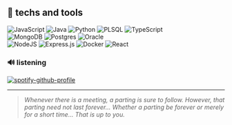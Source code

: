 ## 🎿 techs and tools
          
![JavaScript](https://img.shields.io/badge/javascript-black.svg?style=flat&logo=javascript&logoColor=white) ![Java](https://img.shields.io/badge/java-black.svg?style=flat&logo=openjdk&logoColor=white) ![Python](https://img.shields.io/badge/python-black?style=flat&logo=python&logoColor=white) ![PLSQL](https://img.shields.io/badge/PLSQL-black?style=flat&logo=oracle&logoColor=white) ![TypeScript](https://img.shields.io/badge/typescript-black.svg?style=flat&logo=typescript&logoColor=white)<br>
![MongoDB](https://img.shields.io/badge/MongoDB-black.svg?style=flat&logo=mongodb&logoColor=white) ![Postgres](https://img.shields.io/badge/postgres-black.svg?style=flat&logo=postgresql&logoColor=white) ![Oracle](https://img.shields.io/badge/Oracle-black?style=flat&logo=oracle&logoColor=white)<br>
![NodeJS](https://img.shields.io/badge/Node.js-black?style=flat&logo=node.js&logoColor=white) ![Express.js](https://img.shields.io/badge/Express.js-black.svg?style=flat&logo=express&logoColor=white) ![Docker](https://img.shields.io/badge/Docker-black?style=flat&logo=docker&logoColor=white) ![React](https://img.shields.io/badge/React-black.svg?style=flat&logo=react&logoColor=white)

### 🔊 listening
[![spotify-github-profile](https://spotify-github-profile.vercel.app/api/view?uid=3125ftbt3fx2sjzhvqdmrsyissfm&cover_image=true&theme=natemoo-re&show_offline=false&background_color=121212&interchange=false&over=true)](https://github.com/kittinan/spotify-github-profile)
<hr>

> *Whenever there is a meeting, a parting is sure to follow. However, that parting need not last forever... Whether a parting be forever or merely for a short time... That is up to you.*
